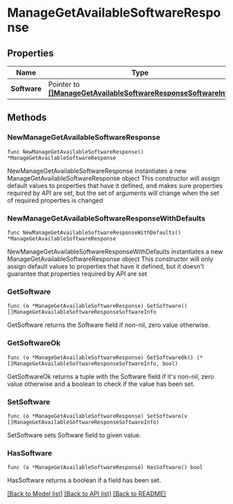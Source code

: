 # ManageGetAvailableSoftwareResponse

## Properties

Name | Type | Description | Notes
------------ | ------------- | ------------- | -------------
**Software** | Pointer to [**[]ManageGetAvailableSoftwareResponseSoftwareInfo**](ManageGetAvailableSoftwareResponseSoftwareInfo.md) |  | [optional] 

## Methods

### NewManageGetAvailableSoftwareResponse

`func NewManageGetAvailableSoftwareResponse() *ManageGetAvailableSoftwareResponse`

NewManageGetAvailableSoftwareResponse instantiates a new ManageGetAvailableSoftwareResponse object
This constructor will assign default values to properties that have it defined,
and makes sure properties required by API are set, but the set of arguments
will change when the set of required properties is changed

### NewManageGetAvailableSoftwareResponseWithDefaults

`func NewManageGetAvailableSoftwareResponseWithDefaults() *ManageGetAvailableSoftwareResponse`

NewManageGetAvailableSoftwareResponseWithDefaults instantiates a new ManageGetAvailableSoftwareResponse object
This constructor will only assign default values to properties that have it defined,
but it doesn't guarantee that properties required by API are set

### GetSoftware

`func (o *ManageGetAvailableSoftwareResponse) GetSoftware() []ManageGetAvailableSoftwareResponseSoftwareInfo`

GetSoftware returns the Software field if non-nil, zero value otherwise.

### GetSoftwareOk

`func (o *ManageGetAvailableSoftwareResponse) GetSoftwareOk() (*[]ManageGetAvailableSoftwareResponseSoftwareInfo, bool)`

GetSoftwareOk returns a tuple with the Software field if it's non-nil, zero value otherwise
and a boolean to check if the value has been set.

### SetSoftware

`func (o *ManageGetAvailableSoftwareResponse) SetSoftware(v []ManageGetAvailableSoftwareResponseSoftwareInfo)`

SetSoftware sets Software field to given value.

### HasSoftware

`func (o *ManageGetAvailableSoftwareResponse) HasSoftware() bool`

HasSoftware returns a boolean if a field has been set.


[[Back to Model list]](../README.md#documentation-for-models) [[Back to API list]](../README.md#documentation-for-api-endpoints) [[Back to README]](../README.md)


